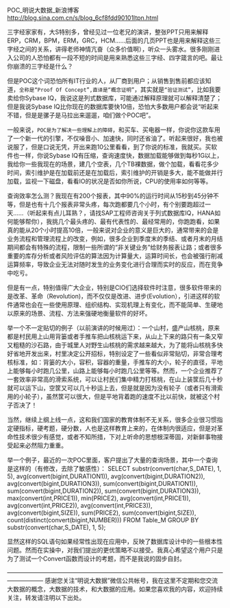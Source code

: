 

POC_明说大数据_新浪博客
 http://blog.sina.com.cn/s/blog_6cf8fdd90101ltpn.html

 三字经家家有，大S特别多，曾经见过一位老兄的演讲，整张PPT只用来解释ERP，CRM，BPM，ERM，GRC，HCM……后面的几页PPT也是用来解释这些三字经之间的关系，讲得老师神情亢奋（众多价值啊），听众一头雾水。很多刚刚进入公司的人恐怕都有一段不短的时间是用来熟悉这些三字经、四字箴言的吧。最让你崩溃的三字经是什么？

但是POC这个词恐怕所有IT行业的人，从厂商到用户；从销售到售前都应该知道，`全称是“Proof Of Concept”,直译是“概念证明”`，其实就是`“验证测试”`，比如我要卖给你Sybase IQ，我说这是列式数据库，可能通过解释原理就可以解释清楚了；但是我说Sybase IQ比你现在的数据库要快10倍，恐怕大多数用户都会说“听起来不错，但是是骡子是马拉出来遛遛，咱们做个POC吧”。

一般来说，`POC是为了解决一些理解上的障碍`，和买车、买电器一样，你说你这款车用了一个新一代的引擎，不仅噪音小、加速快，同时还省油了。听起来很好，我也被说服了，但是口说无凭，开出来跑10公里看看，到了你说的标准，我就买。买软件也一样，你说Sybase IQ有压缩，查询速度快，数据加载能够做到每秒1G以上，我给你一些我现在的场景，建几个空表，几个TB裸数据，做个加载，看看花多少时间，索引维护是在加载前还是在加载后，索引维护的开销是多大，能不能做并行加载，监视一下磁盘，看看IO的状况是否如你所说，CPU的使用率如何等等。

查询效率怎么测？我现在有200个报表，其中90%的运行时间从15秒到45分钟不等，但是也有十几个报表非常头疼，每次跑都要几个小时，有个别要跑超过一天……（听起来有点儿耳熟？，请找SAP工程师咨询关于列式数据库IQ，HANA如何能够帮你），我挑几个最头疼的、最有代表性的、最经常用的，你跑跑看，如果真的能从20个小时提高10倍，一般来说对企业的意义是巨大的，通常带来的会是业务流程和管理流程上的改变，例如，很多企业到季度末的季结、或者月末的月结期间都会有特殊的流程，限制一些所谓的“非关键业务”给财务报表让路；或者很多重要的库存分析或者风险评估的算法因为计算量大，运算时间长，也会被强行削减运算频率，导致企业无法对随时发生的业务变化进行合理而实时的反应，而在竞争中吃亏。

但是有一点，特别值得广大企业，特别是CIO们选择软件时注意，很多软件带来的是改革、革命（Revolution)，而不仅仅是改进、进步(Evolution），引进这样的软件通常也会在一些使用原理、组织结构、实现机理上有变化，而不能简单、生硬地以原来的场景、流程、方法来强硬地衡量软件的好坏。

举一个不一定贴切的例子（以前演讲的时候用过）：一个山村，盛产山核桃，原来都是村民用上山用背篓或者手推车把山核桃运下来，从山上下来的路只有一条又窄又粗糙的沙石路，由于城里人对野生山核桃的需求越来越大，为了能将山核桃多快好省地开发出来，村里决定公开招标，特别设定了一些看似非常贴切，非常合理考核标准，如：背篓的大小，容积，容器的重量，手推车的大小，轮子的直径，平地上能够每小时跑几公里，山路上能够每小时跑几公里等等。然而，一个企业推荐了一套效率非常高的滑索系统，可以让村民们集中精力打核桃，在山上装筐后几十秒就可以运下山，空筐又可以几十秒运上去，但是就是因为没有轮子（或者只有滑索用的小轮子），虽然筐可以很大，但是平地背着跑的速度不比以前快，就被这个村子否决了！

当然，继续上纲上线一点，这和我们国家的教育体制不无关系，很多企业很习惯指定硬指标，硬考题，硬分数，人也是这样教育上来的，在体制内很适应，但是对革命性技术很少有感觉，或者不知所措，下对上听命的思想根深蒂固，对新鲜事物接受起来必然阻力重重。

举一个例子，最近的一次POC里面，客户提出了大量的查询场景，其中一个查询是这样的（有修改，去除了敏感性）：
SELECT substr(convert(char,S_DATE), 1, 5),
       avg(convert(bigint,DURATION1)),
       avg(convert(bigint,DURATION2)),
       avg(convert(bigint,DURATION3)),
       sum(convert(bigint,DURATION1)),
       sum(convert(bigint,DURATION2)),
       sum(convert(bigint,DURATION3)),
       max(convert(int,PRICE1)),
       min(PRICE2),
       avg(convert(int,PRICE1)),
       avg(convert(int,PRICE2)),
       avg(convert(int,PRICE3)),
       avg(convert(bigint,SIZE)),
       sum(PRICE2),
       sum(convert(bigint,SIZE)),
       count(distinct(convert(bigint,NUMBER)))
  FROM Table_M
GROUP BY substr(convert(char,S_DATE), 1, 5);
 
显然这样的SQL语句如果经常性出现在应用中，反映了数据库设计中的一些根本性问题。然而在实操中，对我们提出的更优策略不以接受。我真心希望这个用户只是为了测试一个Convert函数而设计的考题，而不是我说的固步自封。


——————————————————————————————————————————
感谢您关注“明说大数据”微信公共帐号，我在这里不定期和您交流大数据的概念，大数据的技术，和大数据的应用。如果您喜欢我的内容，欢迎持续关注，转发请注明以下出处。
